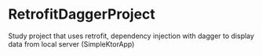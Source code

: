 # RetrofitDaggerProject
 Study project that uses retrofit, dependency injection with dagger to display data from local server (SimpleKtorApp)

